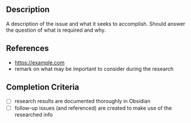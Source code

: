 ## Description

A description of the issue and what it seeks to accomplish. Should answer the question of what is required and why.

## References

- https://example.com
- remark on what may be important to consider during the research

## Completion Criteria

- [ ] research results are documented thoroughly in Obsidian
- [ ] follow-up issues (and referenced) are created to make use of the researched info

